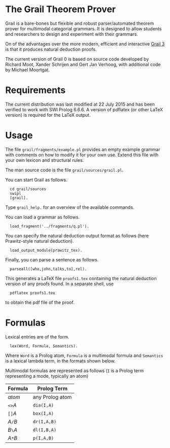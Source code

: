 
# The Grail Theorem Prover

Grail is a bare-bones but flexible and robust parser/automated theorem prover
for multimodal categorial grammars. It is designed to allow students
and researchers to design and experiment with their grammars.

On of the advantages over the more modern, efficient and interactive
[Grail 3](https://github.com/RichardMoot/Grail) is that it produces
natural deduction proofs.

The current version of Grail 0 is based on source code developed
by Richard Moot, Xander Schrijen and Gert Jan Verhoog, with additional
code by Michael Moortgat.

# Requirements

The current distribution was last modified at 22 July 2015 and
has been verified to work with SWI Prolog 6.6.6. A version of
pdflatex (or other LaTeX version) is required for the LaTeX output.

# Usage

The file `grail/fragments/example.pl` provides an empty example grammar
with comments on how to modify it for your own use. Extend this file with
your own lexicon and structural rules.

The man source code is the file `grail/sources/grail.pl`. 

You can start Grail as follows.

```
  cd grail/sources
  swipl
  [grail].
```

Type ``grail_help.`` for an overview of the available commands. 

You can load a grammar as follows.

```
  load_fragment('../fragments/q.pl').
```

You can specify the natural deduction output format as follows
(here Prawitz-style natural deduction).

```
  load_output_module(prawitz_tex).
```

Finally, you can parse a sentence as follows.

```
  parseall([who,john,talks,to],rel).
```

This generates a LaTeX file `proofs1.tex` containing the natural
deduction version of any proofs found. In a separate shell, use

```
  pdflatex proofs1.tex
```

to obtain the pdf file of the proof.

# Formulas

Lexical entries are of the form.

```
  lex(Word, Formula, Semantics).
```

Where `Word` is a Prolog atom, `Formula` is a multimodal formula
and `Semantics` is a lexical lambda term, in the formats shown
below.

Multimodal formulas are represented as follows (``I`` is a Prolog term
representing a mode, typically an atom)

Formula | Prolog Term
------|------------
*atom* | any Prolog atom
`<>`*A*      |  `dia(I,A)`
`[]`*A*       | `box(I,A)`
*A*`/`*B*      | `dr(I,A,B)`
*B*`\`*A*      |  `dl(I,B,A)`
*A*`*`*B*      |  `p(I,A,B)`

